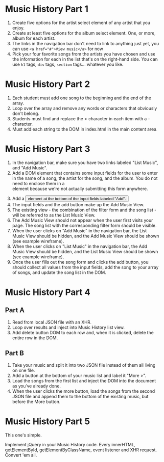 # Music History Part 1

1. Create five options for the artist select element of any artist that you enjoy.
1. Create at least five options for the album select element. One, or more, album for each artist.
1. The links in the navigation bar don't need to link to anything just yet, you can use `<a href="#">View music</a>` for now
1. Pick your four favorite songs from the artists you have chosen and use the information for each in the list that's on the right-hand side. You can use `h1` tags, `div` tags, `section` tags... whatever you like.

# Music History Part 2

1. Each student must add one song to the beginning and the end of the array.
1. Loop over the array and remove any words or characters that obviously don't belong.
1. Students must find and replace the > character in each item with a - character.
1. Must add each string to the DOM in index.html in the main content area.

# Music History Part 3

1. In the navigation bar, make sure you have two links labeled "List Music", and "Add Music".
1. Add a DOM element that contains some input fields for the user to enter in the name of a song, the artist for the song, and the album. You do not need to enclose them in a <form> element because we're not actually submitting this form anywhere.
1. Add a <button> element at the bottom of the input fields labeled "Add".
1. The input fields and the add button make up the Add Music View.
1. The existing view - the combination of the filter form and the song list - will be referred to as the List Music View.
1. The Add Music View should not appear when the user first visits your page. The song list with the corresponding filter form should be visible.
1. When the user clicks on "Add Music" in the navigation bar, the List Music View should be hidden, and the Add Music View should be shown (see example wireframe).
1. When the user clicks on "List Music" in the navigation bar, the Add Music View should be hidden, and the List Music View should be shown (see example wireframe).
1. Once the user fills out the song form and clicks the add button, you should collect all values from the input fields, add the song to your array of songs, and update the song list in the DOM.

# Music History Part 4

## Part A

1. Read from local JSON file with an XHR.
1. Loop over results and inject into Music History list view.
1. Add delete button DOM to each row and, when it is clicked, delete the entire row in the DOM.

## Part B

1. Take your music and split it into two JSON file instead of them all living on one file.
1. Add a button at the bottom of your music list and label it "More >".
1. Load the songs from the first list and inject the DOM into the document as you've already done.
1. When the user clicks the more button, load the songs from the second JSON file and append them to the bottom of the existing music, but before the More button.

# Music History Part 5

This one's simple.

Implement jQuery in your Music History code. Every innerHTML, getElementById, getElementByClassName, event listener and XHR request. Convert 'em all.
